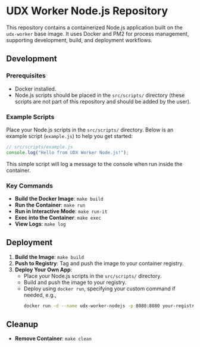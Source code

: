 # UDX Worker Node.js Repository

This repository contains a containerized Node.js application built on the `udx-worker` base image. It uses Docker and PM2 for process management, supporting development, build, and deployment workflows.

## Development

### Prerequisites

- Docker installed.
- Node.js scripts should be placed in the `src/scripts/` directory (these scripts are not part of this repository and should be added by the user).

### Example Scripts

Place your Node.js scripts in the `src/scripts/` directory. Below is an example script (`example.js`) to help you get started:

```javascript
// src/scripts/example.js
console.log("Hello from UDX Worker Node.js!");
```

This simple script will log a message to the console when run inside the container.

### Key Commands

- **Build the Docker Image**: `make build`
- **Run the Container**: `make run`
- **Run in Interactive Mode**: `make run-it`
- **Exec into the Container**: `make exec`
- **View Logs**: `make log`

## Deployment

1. **Build the Image**: `make build`
2. **Push to Registry**: Tag and push the image to your container registry.
3. **Deploy Your Own App**:
   - Place your Node.js scripts in the `src/scripts/` directory.
   - Build and push the image to your registry.
   - Deploy using `docker run`, specifying your custom command if needed, e.g.,
     ```sh
     docker run -d --name udx-worker-nodejs -p 8080:8080 your-registry/udx-worker-nodejs:latest node /usr/src/app/scripts/example.js
     ```

## Cleanup

- **Remove Container**: `make clean`
